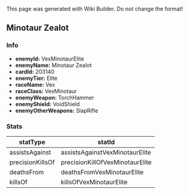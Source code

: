<span class="wiki-builder">This page was generated with Wiki Builder. Do not change the format!</span>

## Minotaur Zealot
### Info
* **enemyId:** VexMinotaurElite
* **enemyName:** Minotaur Zealot
* **cardId:** 203140
* **enemyTier:** Elite
* **raceName:** Vex
* **raceClass:** VexMinotaur
* **enemyWeapon:** TorchHammer
* **enemyShield:** VoidShield
* **enemyOtherWeapons:** SlapRifle

### Stats
statType | statId
-------- | ------
assistsAgainst | assistsAgainstVexMinotaurElite
precisionKillsOf | precisionKillOfVexMinotaurElite
deathsFrom | deathsFromVexMinotaurElite
killsOf | killsOfVexMinotaurElite

